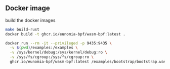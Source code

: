 ## Docker image

build the docker images

```sh
make build-rust
docker build -t ghcr.io/eunomia-bpf/wasm-bpf:latest .
```

```sh
docker run --rm -it --privileged -p 9435:9435 \
  -v $(pwd)/examples:/examples \
  -v /sys/kernel/debug:/sys/kernel/debug:ro \
  -v /sys/fs/cgroup:/sys/fs/cgroup:ro \
  ghcr.io/eunomia-bpf/wasm-bpf:latest /examples/bootstrap/bootstrap.wasm
```
